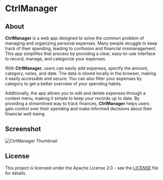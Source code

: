 # CtrlManager

## About
**CtrlManager** is a web app designed to solve the common problem of managing and organizing personal expenses. Many people struggle to keep track of their spending, leading to confusion and financial mismanagement. This app simplifies that process by providing a clear, easy-to-use interface to record, manage, and categorize your expenses.

With **CtrlManager**, users can easily add expenses, specify the amount, category, notes, and date. The data is stored locally in the browser, making it easily accessible and secure. You can also filter your expenses by category to get a better overview of your spending habits.

Additionally, the app allows you to edit and delete expenses through a context menu, making it simple to keep your records up to date. By providing a streamlined way to track finances, **CtrlManager** helps users gain control over their spending and make informed decisions about their financial well-being.

## Screenshot

![CtrlManager Thumbnail](https://github.com/user-attachments/assets/efedab52-28eb-4b7c-9511-e064b4339e79)

## License

This project is licensed under the Apache License 2.0 - see the [LICENSE](LICENSE) file for details.
